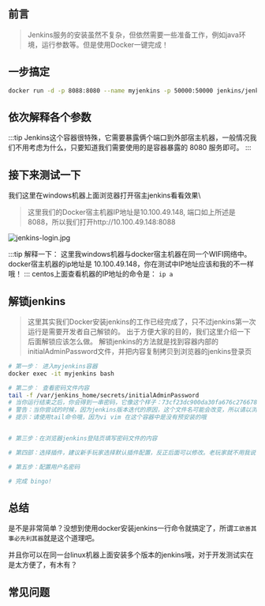 ## 前言
> Jenkins服务的安装虽然不复杂，但依然需要一些准备工作，例如java环境，运行参数等。但是使用Docker一键完成！


## 一步搞定
```bash
docker run -d -p 8088:8080 --name myjenkins -p 50000:50000 jenkins/jenkins:lts
```

## 依次解释各个参数
<v-dockerCmdDesc cmd="docker run -d -p 8088:8080 --name myjenkins -p 50000:50000 jenkins/jenkins:lts"/>

:::tip
Jenkins这个容器很特殊，它需要暴露俩个端口到外部宿主机器，一般情况我们不用考虑为什么，只要知道我们需要使用的是容器暴露的 8080 服务即可。
:::


## 接下来测试一下
我们这里在windows机器上面浏览器打开宿主jenkins看看效果\
> 这里我们的Docker宿主机器IP地址是10.100.49.148, 端口如上所述是8088，所以我们打开http://10.100.49.148:8088

<img :src="$withBase('/jenkins-login.jpg')" alt="jenkins-login.jpg">

:::tip
解释一下：
这里我windows机器与docker宿主机器在同一个WIFI网络中。
docker宿主机器的ip地址是 10.100.49.148，你在测试中IP地址应该和我的不一样哦！
:::
centos上面查看机器的IP地址的命令是： `ip a`


## 解锁jenkins
> 这里其实我们Docker安装jenkins的工作已经完成了，只不过jenkins第一次运行是需要开发者自己解锁的。
> 出于方便大家的目的，我们这里介绍一下后面解锁应该怎么做。
> 解锁jenkins的方法就是找到容器内部的initialAdminPassword文件，并把内容复制拷贝到浏览器的jenkins登录页

```bash
# 第一步： 进入myjenkins容器
docker exec -it myjenkins bash

# 第二步： 查看密码文件内容
tail -f /var/jenkins_home/secrets/initialAdminPassword
# 当你运行结束之后，你会得到一串密码，它像这个样子：73cf23dc900da30fa676c2766786bf6a
# 警告：当你尝试的时候，因为jenkins版本迭代的原因，这个文件名可能会改变，所以请以浏览器jenkins的登录页提示为准哦
# 提示：请使用tail命令哦，因为vi vim 在这个容器中是没有预安装的哦


# 第三步：在浏览器jenkins登陆页填写密码文件的内容 

# 第四部：选择插件，建议新手玩家选择默认插件配置，反正后面可以修改。老玩家就不用我说了，会玩。

# 第五步：配置用户名密码

# 完成 bingo!
```


## 总结
是不是非常简单？没想到使用docker安装jenkins一行命令就搞定了，所谓`工欲善其事必先利其器`就是这个道理吧。

并且你可以在同一台linux机器上面安装多个版本的jenkins哦，对于开发测试实在是太方便了，有木有？

## 常见问题
<v-FAQ />


